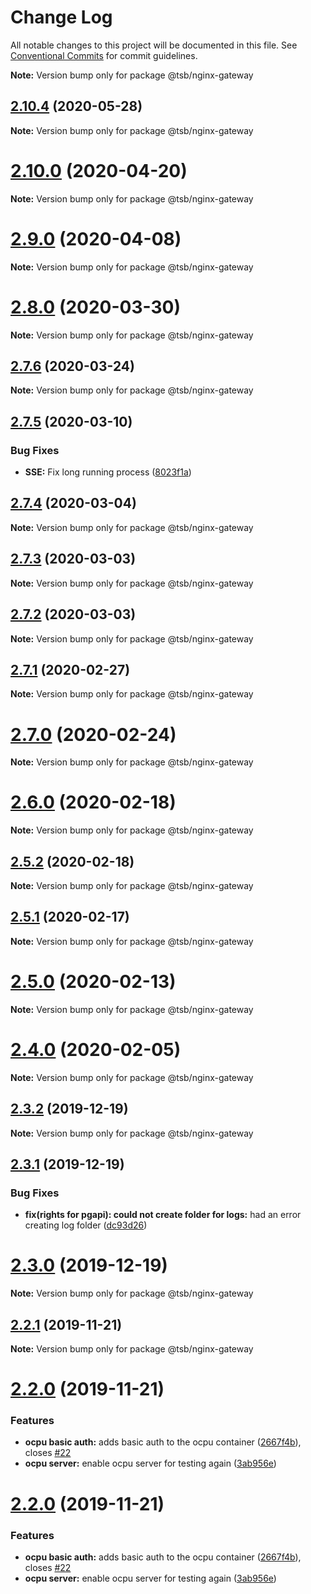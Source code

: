 # Change Log

All notable changes to this project will be documented in this file.
See [Conventional Commits](https://conventionalcommits.org) for commit guidelines.



**Note:** Version bump only for package @tsb/nginx-gateway





## [2.10.4](https://github.com/technologiestiftung/flusshygiene-nginx-gateway/compare/v2.10.0...v2.10.4) (2020-05-28)

**Note:** Version bump only for package @tsb/nginx-gateway





# [2.10.0](https://github.com/technologiestiftung/flusshygiene-nginx-gateway/compare/v2.9.0...v2.10.0) (2020-04-20)

**Note:** Version bump only for package @tsb/nginx-gateway





# [2.9.0](https://github.com/technologiestiftung/flusshygiene-nginx-gateway/compare/v2.8.0...v2.9.0) (2020-04-08)

**Note:** Version bump only for package @tsb/nginx-gateway





# [2.8.0](https://github.com/technologiestiftung/flusshygiene-nginx-gateway/compare/v2.7.6...v2.8.0) (2020-03-30)

**Note:** Version bump only for package @tsb/nginx-gateway





## [2.7.6](https://github.com/technologiestiftung/flusshygiene-nginx-gateway/compare/v2.7.5...v2.7.6) (2020-03-24)

**Note:** Version bump only for package @tsb/nginx-gateway





## [2.7.5](https://github.com/technologiestiftung/flusshygiene-nginx-gateway/compare/v2.7.4...v2.7.5) (2020-03-10)


### Bug Fixes

* **SSE:** Fix long running process ([8023f1a](https://github.com/technologiestiftung/flusshygiene-nginx-gateway/commit/8023f1a0bf78aa8460d5c5910ab750a19331f284))





## [2.7.4](https://github.com/technologiestiftung/flusshygiene-nginx-gateway/compare/v2.7.3...v2.7.4) (2020-03-04)

**Note:** Version bump only for package @tsb/nginx-gateway





## [2.7.3](https://github.com/technologiestiftung/flusshygiene-nginx-gateway/compare/v2.7.1...v2.7.3) (2020-03-03)

**Note:** Version bump only for package @tsb/nginx-gateway





## [2.7.2](https://github.com/technologiestiftung/flusshygiene-nginx-gateway/compare/v2.7.1...v2.7.2) (2020-03-03)

**Note:** Version bump only for package @tsb/nginx-gateway





## [2.7.1](https://github.com/technologiestiftung/flusshygiene-nginx-gateway/compare/v2.7.0...v2.7.1) (2020-02-27)

**Note:** Version bump only for package @tsb/nginx-gateway





# [2.7.0](https://github.com/technologiestiftung/flusshygiene-nginx-gateway/compare/v2.6.0...v2.7.0) (2020-02-24)

**Note:** Version bump only for package @tsb/nginx-gateway





# [2.6.0](https://github.com/technologiestiftung/flusshygiene-nginx-gateway/compare/v2.5.2...v2.6.0) (2020-02-18)

**Note:** Version bump only for package @tsb/nginx-gateway





## [2.5.2](https://github.com/technologiestiftung/flusshygiene-nginx-gateway/compare/v2.5.1...v2.5.2) (2020-02-18)

**Note:** Version bump only for package @tsb/nginx-gateway





## [2.5.1](https://github.com/technologiestiftung/flusshygiene-nginx-gateway/compare/v2.5.0...v2.5.1) (2020-02-17)

**Note:** Version bump only for package @tsb/nginx-gateway





# [2.5.0](https://github.com/technologiestiftung/flusshygiene-nginx-gateway/compare/v2.4.0...v2.5.0) (2020-02-13)

**Note:** Version bump only for package @tsb/nginx-gateway





# [2.4.0](https://github.com/technologiestiftung/flusshygiene-nginx-gateway/compare/v2.3.2...v2.4.0) (2020-02-05)

**Note:** Version bump only for package @tsb/nginx-gateway





## [2.3.2](https://github.com/technologiestiftung/flusshygiene-nginx-gateway/compare/v2.3.1...v2.3.2) (2019-12-19)

**Note:** Version bump only for package @tsb/nginx-gateway





## [2.3.1](https://github.com/technologiestiftung/flusshygiene-nginx-gateway/compare/v2.3.0...v2.3.1) (2019-12-19)


### Bug Fixes

* **fix(rights for pgapi): could not create folder for logs:** had an error creating log folder ([dc93d26](https://github.com/technologiestiftung/flusshygiene-nginx-gateway/commit/dc93d26cfff31fb36329cfd9ff4dc5565e304450))





# [2.3.0](https://github.com/technologiestiftung/flusshygiene-nginx-gateway/compare/v2.2.1...v2.3.0) (2019-12-19)

**Note:** Version bump only for package @tsb/nginx-gateway





## [2.2.1](https://github.com/technologiestiftung/flusshygiene-nginx-gateway/compare/v2.2.0...v2.2.1) (2019-11-21)

**Note:** Version bump only for package @tsb/nginx-gateway





# [2.2.0](https://github.com/technologiestiftung/flusshygiene-nginx-gateway/compare/v2.1.1...v2.2.0) (2019-11-21)


### Features

* **ocpu basic auth:** adds basic auth to the ocpu container ([2667f4b](https://github.com/technologiestiftung/flusshygiene-nginx-gateway/commit/2667f4bb55a15e0fb77ec05b6027367c2c6ab0a6)), closes [#22](https://github.com/technologiestiftung/flusshygiene-nginx-gateway/issues/22)
* **ocpu server:** enable ocpu server for testing again ([3ab956e](https://github.com/technologiestiftung/flusshygiene-nginx-gateway/commit/3ab956ec069d514ca61a79bf8b0ac7736bba68b8))





# [2.2.0](https://github.com/technologiestiftung/flusshygiene-nginx-gateway/compare/v2.1.1...v2.2.0) (2019-11-21)


### Features

* **ocpu basic auth:** adds basic auth to the ocpu container ([2667f4b](https://github.com/technologiestiftung/flusshygiene-nginx-gateway/commit/2667f4bb55a15e0fb77ec05b6027367c2c6ab0a6)), closes [#22](https://github.com/technologiestiftung/flusshygiene-nginx-gateway/issues/22)
* **ocpu server:** enable ocpu server for testing again ([3ab956e](https://github.com/technologiestiftung/flusshygiene-nginx-gateway/commit/3ab956ec069d514ca61a79bf8b0ac7736bba68b8))
